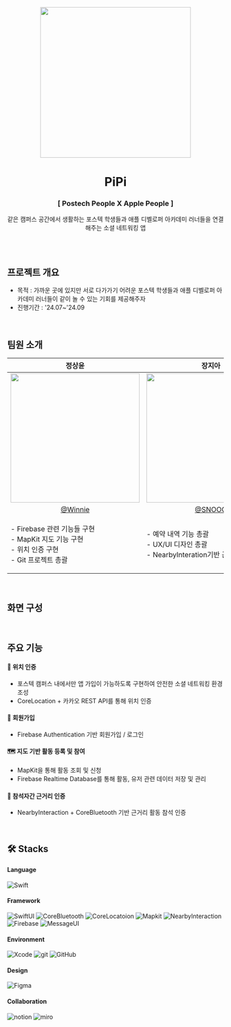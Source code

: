 <div align=center> 
  <img src="https://github.com/user-attachments/assets/2ed54ed7-2f38-4630-a6ff-f1c78ee2b11c" width="350"/><br/>

  # PiPi

### [ Postech People X Apple People ]<br/>
같은 캠퍼스 공간에서 생활하는 포스텍 학생들과 애플 디벨로퍼 아카데미 러너들을 연결해주는 소셜 네트워킹 앱      
</div>
<br><br>

## 프로젝트 개요
- 목적 : 가까운 곳에 있지만 서로 다가가기 어려운 포스텍 학생들과 애플 디벨로퍼 아카데미 러너들이 같이 놀 수 있는 기회를 제공해주자
- 진행기간 : '24.07~'24.09
<br>


## 팀원 소개
|정상윤|장지아|신혜연| 김 별 |
|:---:|:---:|:---:|:---:|
|<img src="https://github.com/user-attachments/assets/d0f9f78e-4c50-4c15-a924-300e0f7927d9" width="300"/>|<img src="https://github.com/user-attachments/assets/184fe7ae-8fc4-4fc5-992d-677734ec687e" width="300"/>|<img src="https://github.com/user-attachments/assets/e696a0a9-05db-4bbc-9051-aa2a0697ee91" width="300"/>|<img src="https://github.com/user-attachments/assets/264cbc7c-719c-4ae6-815c-ee9cc636f90a" width="300"/>|
|[@Winnie](https://github.com/jsangyun)|[@SNOOQ](https://github.com/jangjia01234)|[@Happy](https://github.com/hyeyeonie)|[@Bell](https://github.com/Bell-isHere)|
|<p align="left">- Firebase 관련 기능들 구현<br>- MapKit 지도 기능 구현<br>- 위치 인증 구현<br>- Git 프로젝트 총괄|<p align="left">- 예약 내역 기능 총괄<br>- UX/UI 디자인 총괄<br>- NearbyInteration기반 근거리 인증 구현|<p align="left">- 온보딩/로그인 화면 구현<br>- 비밀번호 정규식 기능 구현<br>- user 프로필 DB 연동 및 수정 구현|<p align="left">- iMessage 기능 구현<br>- 활동 세부내역 뷰 구현<br>- 참가인원 DB 추가/삭제 기능 구현|
<br>

## 화면 구성


<br>


## 주요 기능

#### 📍 위치 인증
- 포스텍 캠퍼스 내에서만 앱 가입이 가능하도록 구현하여 안전한 소셜 네트워킹 환경 조성
- CoreLocation + 카카오 REST API를 통해 위치 인증

#### 👤 회원가입
- Firebase Authentication 기반 회원가입 / 로그인

#### 🗺️ 지도 기반 활동 등록 및 참여
- MapKit을 통해 활동 조회 및 신청
- Firebase Realtime Database를 통해 활동, 유저 관련 데이터 저장 및 관리
  
#### 🤳 참석자간 근거리 인증
- NearbyInteraction + CoreBluetooth 기반 근거리 활동 참석 인증

<br>

## 🛠 Stacks

#### Language
![Swift](https://img.shields.io/badge/swift-F54A2A?style=for-the-badge&logo=swift&logoColor=white)

#### Framework
![SwiftUI](https://img.shields.io/badge/SwiftUI-F54A2A?style=for-the-badge&logo=swift&logoColor=white)
![CoreBluetooth](https://img.shields.io/badge/corebluetooth-0082FC?style=for-the-badge&logo=bluetooth&logoColor=white)
![CoreLocatoion](https://img.shields.io/badge/corelocatoion-000000?style=for-the-badge&logo=apple&logoColor=white)
![Mapkit](https://img.shields.io/badge/mapkit-000000?style=for-the-badge&logo=apple&logoColor=white)
![NearbyInteraction](https://img.shields.io/badge/NearbyInteraction-000000?style=for-the-badge&logo=apple&logoColor=white)
![Firebase](https://img.shields.io/badge/firebase-DD2C00?style=for-the-badge&logo=firebase&logoColor=white)
![MessageUI](https://img.shields.io/badge/MessageUI-34DA50?style=for-the-badge&logo=imessage&logoColor=white)

#### Environment
![Xcode](https://img.shields.io/badge/Xcode-1575F9?style=for-the-badge&logo=xcode&logoColor=white)
![git](https://img.shields.io/badge/git-F05032?style=for-the-badge&logo=git&logoColor=white)
![GitHub](https://img.shields.io/badge/GitHub-181717?style=for-the-badge&logo=github&logoColor=white)

#### Design
![Figma](https://img.shields.io/badge/Figma-F24E1E?style=for-the-badge&logo=figma&logoColor=white)

#### Collaboration
![notion](https://img.shields.io/badge/notion-000000?style=for-the-badge&logo=notion&logoColor=white)
![miro](https://img.shields.io/badge/miro-050038?style=for-the-badge&logo=miro&logoColor=white)

